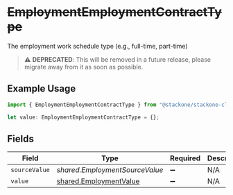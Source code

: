 # ~~EmploymentEmploymentContractType~~

The employment work schedule type (e.g., full-time, part-time)

> :warning: **DEPRECATED**: This will be removed in a future release, please migrate away from it as soon as possible.

## Example Usage

```typescript
import { EmploymentEmploymentContractType } from "@stackone/stackone-client-ts/sdk/models/shared";

let value: EmploymentEmploymentContractType = {};
```

## Fields

| Field                                                                   | Type                                                                    | Required                                                                | Description                                                             |
| ----------------------------------------------------------------------- | ----------------------------------------------------------------------- | ----------------------------------------------------------------------- | ----------------------------------------------------------------------- |
| `sourceValue`                                                           | *shared.EmploymentSourceValue*                                          | :heavy_minus_sign:                                                      | N/A                                                                     |
| `value`                                                                 | [shared.EmploymentValue](../../../sdk/models/shared/employmentvalue.md) | :heavy_minus_sign:                                                      | N/A                                                                     |